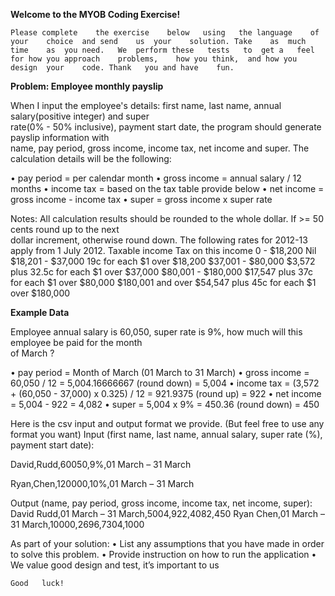 **Welcome	to	the	MYOB	Coding	Exercise!**

`Please	complete	the	exercise	below	using	the	language	of	your	choice	and	send	us	your	solution.
Take	as	much	time	as	you	need.	We	perform	these	tests	to	get	a	feel	for	how	you	approach	problems,	
how	you	think,	and	how	you	design	your	code.
Thank	you	and	have	fun.`


**Problem:	Employee	monthly	payslip**

When	I	input	the	employee's	details:	first	name,	last	name,	annual	salary(positive	integer)	and	super	
rate(0%	- 50%	inclusive),	payment	start	date,	the	program	should	generate	payslip	information	with	
name,	pay	period,	 gross	income,	income	tax,	net	income	and	super.
The	calculation	details	will	be	the	following:

•	 pay	period	=	per	calendar	month
•	 gross	income	=	annual	salary	/	12	months
•	 income	tax	=	based	on	the	tax	table	provide	below
•	 net	income	=	gross	income	- income	tax
•	 super	=	gross	income	x	super	rate

Notes:	All	calculation	results	should	be	rounded	to	the	whole	dollar.	If	>=	50	cents	round	up	to	the	next	
dollar	increment,	otherwise	round	down.
The	following	rates	for	2012-13	apply	from	1	July	2012.
Taxable	income	 Tax	on	this	income
0	- $18,200	 Nil
$18,201	- $37,000	 19c	for	each	$1	over	$18,200
$37,001	- $80,000	 $3,572	plus	32.5c	for	each	$1	over	$37,000
$80,001	- $180,000	 $17,547	plus	37c	for	each	$1	over	$80,000
$180,001	and	over	 $54,547	plus	45c	for	each	$1	over	$180,000

**Example	Data**

Employee	annual	salary	is	60,050,	super	rate	is	9%,	how	much	will	this	employee	be	paid	for	the	month	
of	March	?

•	 pay	period	=	Month	of	March	(01	March	to	31	March)
•	 gross	income	=	60,050	/	12	=	5,004.16666667	(round	down)	=	5,004
•	 income	tax	=	(3,572	+	(60,050	- 37,000)	x	0.325)	/	12	 =	921.9375	(round	up)	=	922
•	 net	income	=	5,004	- 922	=	4,082
•	 super	=	5,004	x	9%	=	450.36	(round	down)	=	450

Here	is	the	csv	input	and	output	format	we	provide.	(But	feel	free	to	use	any	format	you	want)
Input	(first	name,	last	name,	annual	salary,	super	rate	(%),	payment	start	date):

David,Rudd,60050,9%,01	March	– 31	March

Ryan,Chen,120000,10%,01	March	– 31	March

Output	(name,	pay	period,	gross	income,	income	tax,	net	income,	super):
David	Rudd,01	March	– 31	March,5004,922,4082,450
Ryan	Chen,01	March	– 31	March,10000,2696,7304,1000

As	part	of	your	solution:
•	 List	any	assumptions	that	you	have	made	in	order	to	solve	this	problem.
•	 Provide	instruction	on	how	to run	the	application
•	 We	value	good	design	and	test,	it’s	important	to	us

`Good	luck!`
